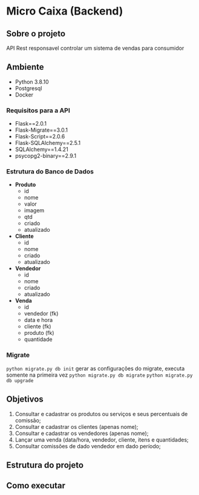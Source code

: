 # Micro Caixa (Backend)

## Sobre o projeto
API Rest responsavel controlar um sistema de vendas para consumidor

## Ambiente
- Python 3.8.10
- Postgresql
- Docker 

### Requisitos para a API
- Flask==2.0.1
- Flask-Migrate==3.0.1
- Flask-Script==2.0.6
- Flask-SQLAlchemy==2.5.1
- SQLAlchemy==1.4.21
- psycopg2-binary==2.9.1

### Estrutura do Banco de Dados 
- **Produto**
   - id
   - nome
   - valor
   - imagem
   - qtd
   - criado
   - atualizado
- **Cliente**
    - id
    - nome
    - criado
    - atualizado
- **Vendedor**
    - id
    - nome
    - criado
    - atualizado
- **Venda**
    - id
    - vendedor (fk)
    - data e hora
    - cliente (fk)
    - produto (fk)
    - quantidade

### Migrate
```python migrate.py db init``` gerar as configurações do migrate, executa somente na primeira vez
```python migrate.py db migrate```
```python migrate.py db upgrade```

## Objetivos

1. Consultar e cadastrar os produtos ou serviços e seus percentuais de comissão;
2. Consultar e cadastrar os clientes (apenas nome);
3. Consultar e cadastrar os vendedores (apenas nome);
4. Lançar uma venda (data/hora, vendedor, cliente, itens e quantidades;
5. Consultar comissões de dado vendedor em dado período;

## Estrutura do projeto

## Como executar

